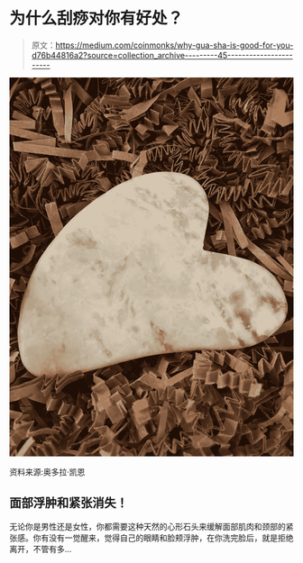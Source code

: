 # 为什么刮痧对你有好处？

> 原文：<https://medium.com/coinmonks/why-gua-sha-is-good-for-you-d76b44816a2?source=collection_archive---------45----------------------->

![](img/f137ee4e379a7331c02874455510d7cd.png)

资料来源:奥多拉·凯恩

## 面部浮肿和紧张消失！

无论你是男性还是女性，你都需要这种天然的心形石头来缓解面部肌肉和颈部的紧张感。你有没有一觉醒来，觉得自己的眼睛和脸颊浮肿，在你洗完脸后，就是拒绝离开，不管有多…